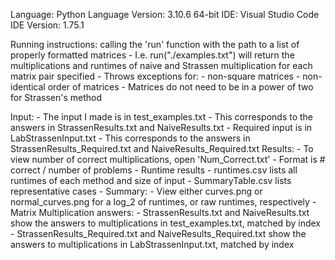Language: Python
Language Version: 3.10.6 64-bit
IDE: Visual Studio Code
IDE Version: 1.75.1

Running instructions: calling the 'run' function with the path to a list of properly formatted matrices
	- I.e. run("./examples.txt") will return the multiplications and runtimes of naive and
		Strassen multiplication for each matrix pair specified
	- Throws exceptions for:
		- non-square matrices
		- non-identical order of matrices
	- Matrices do not need to be in a power of two for Strassen's method

Input:
	- The input I made is in test_examples.txt
		- This corresponds to the answers in StrassenResults.txt and NaiveResults.txt
	- Required input is in LabStrassenInput.txt
		- This corresponds to the answers in StrassenResults_Required.txt and 
			NaiveResults_Required.txt
Results: 
	- To view number of correct multiplications, open 'Num_Correct.txt'
		- Format is # correct / number of problems
	- Runtime results
		- runtimes.csv lists all runtimes of each method and size of input
		- SummaryTable.csv lists representative cases
	- Summary:
		- View either curves.png or normal_curves.png for a log_2 
			of runtimes, or raw runtimes, respectively
	- Matrix Multiplication answers:
		- StrassenResults.txt and NaiveResults.txt show the answers to multiplications
			in test_examples.txt, matched by index
		- StrassenResults_Required.txt and NaiveResults_Required.txt show the answers
			to multiplications in LabStrassenInput.txt, matched by index